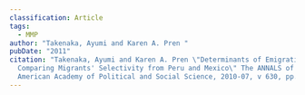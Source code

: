```yaml
---
classification: Article
tags:
  - MMP
author: "Takenaka, Ayumi and Karen A. Pren "
pubDate: "2011"
citation: "Takenaka, Ayumi and Karen A. Pren \"Determinants of Emigration:
  Comparing Migrants' Selectivity from Peru and Mexico\" The ANNALS of the
  American Academy of Political and Social Science, 2010-07, v 630, pp. 178\t"
---
```

